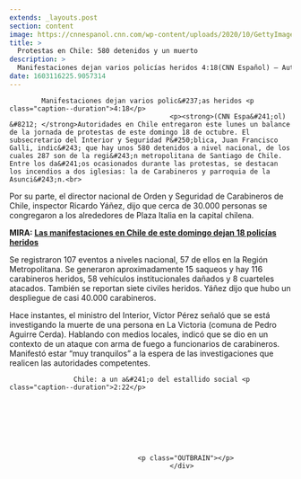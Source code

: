 ```yaml
--- 
extends: _layouts.post 
section: content 
image: https://cnnespanol.cnn.com/wp-content/uploads/2020/10/GettyImages-1229158258.jpg?quality=100&strip=info 
title: > 
  Protestas en Chile: 580 detenidos y un muerto 
description: > 
  Manifestaciones dejan varios policías heridos 4:18(CNN Español) — Autoridades en Chile entregaron este lunes un balance de la jornada de protestas de este domingo 18 de octubre.Entre los daños ocasionados durante las protestas, se destacan los incendios a dos iglesias: la de Carabineros y parroquia de la Asunción.MIRA: Las manifestaciones en Chile de este domingo dejan 18 policías heridosSe registraron 107 eventos a niveles nacional, 57 de ellos en la Región Metropolitana.Hace instantes, el ministro del Interior, Víctor Pérez señaló que se está investigando la muerte de una persona en La Victoria (comuna de Pedro Aguirre Cerda).Hablando con medios locales, indicó que se dio en un contexto de un ataque con arma de fuego a funcionarios de carabineros. 
date: 1603116225.9057314 
--- 
```

<div><p class="share follow flush-left invisible">
	</p>
																	<p id="fave-video1" class="first"></p>
					 
			Manifestaciones dejan varios polic&#237;as heridos <p class="caption--duration">4:18</p>
											<p><strong>(CNN Espa&#241;ol) &#8212; </strong>Autoridades en Chile entregaron este lunes un balance de la jornada de protestas de este domingo 18 de octubre. El subsecretario del Interior y Seguridad P&#250;blica, Juan Francisco Galli, indic&#243; que hay unos 580 detenidos a nivel nacional, de los cuales 287 son de la regi&#243;n metropolitana de Santiago de Chile. Entre los da&#241;os ocasionados durante las protestas, se destacan los incendios a dos iglesias: la de Carabineros y parroquia de la Asunci&#243;n.<br>
</p>
<p>Por su parte, el director nacional de Orden y Seguridad de Carabineros de Chile, inspector Ricardo Y&#225;&#241;ez, dijo que cerca de 30.000 personas se congregaron a los alrededores de Plaza Italia en la capital chilena.</p>
<p><strong>MIRA:&#160;<a href="https://cnnespanol.cnn.com/video/manifestaciones-protestas-chile-heridos-carabineros-aniversario-estallido-social-mirador-mundial-rafael-romo-ulloa-cristopher-live-cnnee/">Las manifestaciones en Chile de este domingo dejan 18 polic&#237;as heridos</a></strong></p>
<p>Se registraron 107 eventos a niveles nacional, 57 de ellos en la Regi&#243;n Metropolitana. Se generaron aproximadamente 15 saqueos y hay 116 carabineros heridos, 58 veh&#237;culos institucionales da&#241;ados y 8 cuarteles atacados. Tambi&#233;n se reportan siete civiles heridos. Y&#225;&#241;ez dijo que hubo un despliegue de casi 40.000 carabineros.</p>
<p>Hace instantes, el ministro del Interior, V&#237;ctor P&#233;rez se&#241;al&#243; que se est&#225; investigando la muerte de una persona en La Victoria (comuna de Pedro Aguirre Cerda). Hablando con medios locales, indic&#243; que se dio en un contexto de un ataque con arma de fuego a funcionarios de carabineros. Manifest&#243; estar &#8220;muy tranquilos&#8221; a la espera de las investigaciones que realicen las autoridades competentes.</p>
<p id="fave-video2" class="not-first"></p>
						 
					Chile: a un a&#241;o del estallido social <p class="caption--duration">2:22</p>
									
									

									
									
	 

									
									<p class="OUTBRAIN"></p>
											</div>